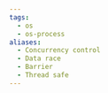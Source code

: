 ```yaml
---
tags:
  - os
  - os-process
aliases:
  - Concurrency control
  - Data race
  - Barrier
  - Thread safe
---
```

